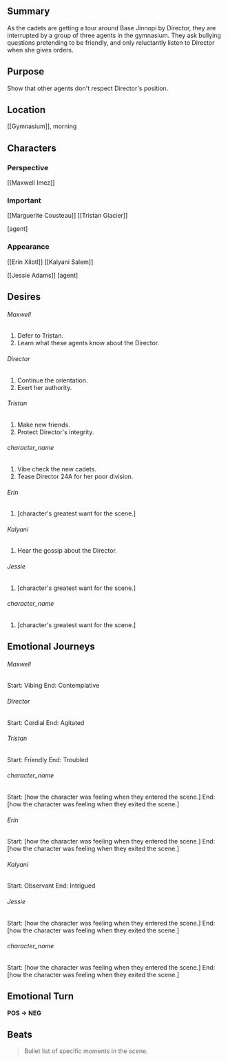 ## Summary
As the cadets are getting a tour around Base Jinnopi by Director, they are interrupted by a group of three agents in the gymnasium. They ask bullying questions pretending to be friendly, and only reluctantly listen to Director when she gives orders.
## Purpose
Show that other agents don't respect Director's position.
## Location
[[Gymnasium]], morning
## Characters 
### Perspective
[[Maxwell Imez]]
### Important
[[Marguerite Cousteau]]
[[Tristan Glacier]]

[agent]
### Appearance
[[Erin Xilotl]]
[[Kalyani Salem]]

[[Jessie Adams]]
[agent]
## Desires
###### Maxwell
1. Defer to Tristan.
2. Learn what these agents know about the Director.
###### Director
1. Continue the orientation.
2. Exert her authority.
###### Tristan
1. Make new friends.
2. Protect Director's integrity.
###### character_name
1. Vibe check the new cadets.
2. Tease Director 24A for her poor division.
###### Erin
1. [character's greatest want for the scene.]
###### Kalyani
1. Hear the gossip about the Director.
###### Jessie
1. [character's greatest want for the scene.]
###### character_name
1. [character's greatest want for the scene.]
## Emotional Journeys
###### Maxwell
Start: Vibing
End: Contemplative
###### Director
Start: Cordial
End: Agitated
###### Tristan
Start: Friendly
End: Troubled
###### character_name
Start: [how the character was feeling when they entered the scene.]
End: [how the character was feeling when they exited the scene.]
###### Erin
Start: [how the character was feeling when they entered the scene.]
End: [how the character was feeling when they exited the scene.]
###### Kalyani
Start: Observant
End: Intrigued
###### Jessie
Start: [how the character was feeling when they entered the scene.]
End: [how the character was feeling when they exited the scene.]
###### character_name
Start: [how the character was feeling when they entered the scene.]
End: [how the character was feeling when they exited the scene.]
## Emotional Turn
**POS -> NEG**
## Beats
> Bullet list of specific moments in the scene.